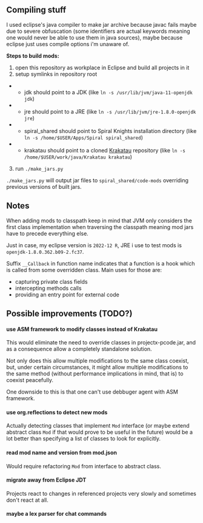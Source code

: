 ## Compiling stuff

I used eclipse's java compiler to make jar archive because javac fails
maybe due to severe obfuscation (some identifiers are actual keywords
meaning one would never be able to use them in java sources), maybe because
eclipse just uses compile options i'm unaware of.

**Steps to build mods:**

 1. open this repository as workplace in Eclipse and build all projects in it
 2. setup symlinks in repository root
 - - jdk should point to a JDK (like `ln -s /usr/lib/jvm/java-11-openjdk jdk`)
 - - jre should point to a JRE (like `ln -s /usr/lib/jvm/jre-1.8.0-openjdk jre`)
 - - spiral_shared should point to Spiral Knights installation directory (like `ln -s /home/$USER/Apps/Spiral spiral_shared`)
 - - krakatau should point to a cloned [Krakatau](https://github.com/Storyyeller/Krakatau) repository (like `ln -s /home/$USER/work/java/Krakatau krakatau`)
 3. run `./make_jars.py`

`./make_jars.py` will output jar files to `spiral_shared/code-mods` overriding
previous versions of built jars.

## Notes

When adding mods to classpath keep in mind that JVM only considers
the first class implementation when traversing the classpath meaning mod jars
have to precede everything else.

Just in case, my eclipse version is `2022-12 R`, JRE i use to test mods is `openjdk-1.8.0.362.b09-2.fc37`.

Suffix `__Callback` in function name indicates that a function is a hook
which is called from some overridden class. Main uses for those are:

 - capturing private class fields
 - intercepting methods calls
 - providing an entry point for external code

## Possible improvements (TODO?)

#### use ASM framework to modify classes instead of Krakatau

This would eliminate the need to override classes in projectx-pcode.jar,
and as a consequence allow a completely standalone solution.

Not only does this allow multiple modifications to the same class coexist,
but, under certain circumstances, it might allow multiple modifications
to the same method (without performance implications in mind, that is) to
coexist peacefully.

One downside to this is that one can't use debbuger agent with ASM framework.

#### use org.reflections to detect new mods

Actually detecting classes that implement `Mod` interface (or maybe extend abstract
class `Mod` if that would prove to be useful in the future) would be a lot better
than specifying a list of classes to look for explicitly.

#### read mod name and version from mod.json

Would require refactoring `Mod` from interface to abstract class.

#### migrate away from Eclipse JDT

Projects react to changes in referenced projects very slowly and sometimes don't
react at all.

#### maybe a lex parser for chat commands
